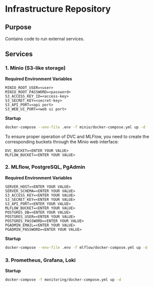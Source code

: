 # Infrastructure Repository

## Purpose
Contains code to run external services.

## Services

### 1. Minio (S3-like storage)
**Required Environment Variables**
```env
MINIO_ROOT_USER=<user>
MINIO_ROOT_PASSWORD=<password>
S3_ACCESS_KEY_ID=<access-key>
S3_SECRET_KEY=<secret-key>
S3_API_PORT=<api port>
S3_WEB_UI_PORT=<web ui port>
```

**Startup**
```bash
docker-compose --env-file .env -f minio/docker-compose.yml up -d
```

To ensure proper operation of DVC and MLFlow, you need to create the corresponding buckets through the Minio web interface:
```env
DVC_BUCKET=<ENTER YOUR VALUE>
MLFLOW_BUCKET=<ENTER YOUR VALUE>
```

### 2. MLflow, PostgreSQL, PgAdmin
**Required Environment Variables**
```env
SERVER_HOST=<ENTER YOUR VALUE>
SERVER_SCHEMA=<ENTER YOUR VALUE>
S3_ACCESS_KEY=<ENTER YOUR VALUE>
S3_SECRET_KEY=<ENTER YOUR VALUE>
S3_API_PORT=<ENTER YOUR VALUE>
MLFLOW_BUCKET=<ENTER YOUR VALUE>
POSTGRES_DB=<ENTER YOUR VALUE>
POSTGRES_USER=<ENTER YOUR VALUE>
POSTGRES_PASSWORD=<ENTER YOUR VALUE>
PGADMIN_EMAIL=<ENTER YOUR VALUE>
PGADMIN_PASSWORD=<ENTER YOUR VALUE>
```

**Startup**
```bash
docker-compose --env-file .env -f mlflow/docker-compose.yml up -d
```

### 3. Prometheus, Grafana, Loki
**Startup**
```bash
docker-compose -f monitoring/docker-compose.yml up -d
```
